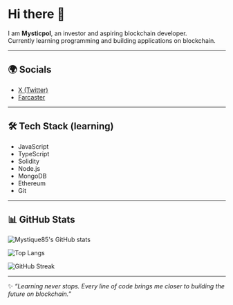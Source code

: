# Hi there 👋  
I am **Mysticpol**, an investor and aspiring blockchain developer.  
Currently learning programming and building applications on blockchain.  

---

## 🌍 Socials  
- [X (Twitter)](https://x.com/AirdropsXPay)  
- [Farcaster](https://farcaster.xyz/mysticpol.eth)  

---

## 🛠 Tech Stack (learning)  
- JavaScript  
- TypeScript  
- Solidity  
- Node.js  
- MongoDB  
- Ethereum  
- Git  

---

## 📊 GitHub Stats  
![Mystique85's GitHub stats](https://github-readme-stats.vercel.app/api?username=Mystique85&show_icons=true&theme=radical)  

![Top Langs](https://github-readme-stats.vercel.app/api/top-langs/?username=Mystique85&layout=compact&theme=radical)  

![GitHub Streak](https://github-readme-streak-stats.herokuapp.com?user=Mystique85&theme=radical&date_format=j%20M%5B%20Y%5D)  

---

✨ *“Learning never stops. Every line of code brings me closer to building the future on blockchain.”*
